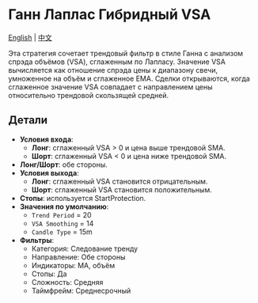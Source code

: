 # Ганн Лаплас Гибридный VSA
[English](README.md) | [中文](README_cn.md)

Эта стратегия сочетает трендовый фильтр в стиле Ганна с анализом спрэда объёмов (VSA), сглаженным по Лапласу. Значение VSA вычисляется как отношение спрэда цены к диапазону свечи, умноженное на объём и сглаженное EMA. Сделки открываются, когда сглаженное значение VSA совпадает с направлением цены относительно трендовой скользящей средней.

## Детали

- **Условия входа**:
  - **Лонг**: сглаженный VSA > 0 и цена выше трендовой SMA.
  - **Шорт**: сглаженный VSA < 0 и цена ниже трендовой SMA.
- **Лонг/Шорт**: обе стороны.
- **Условия выхода**:
  - **Лонг**: сглаженный VSA становится отрицательным.
  - **Шорт**: сглаженный VSA становится положительным.
- **Стопы**: используется StartProtection.
- **Значения по умолчанию**:
  - `Trend Period` = 20
  - `VSA Smoothing` = 14
  - `Candle Type` = 15m
- **Фильтры**:
  - Категория: Следование тренду
  - Направление: Обе стороны
  - Индикаторы: MA, объём
  - Стопы: Да
  - Сложность: Средняя
  - Таймфрейм: Среднесрочный
